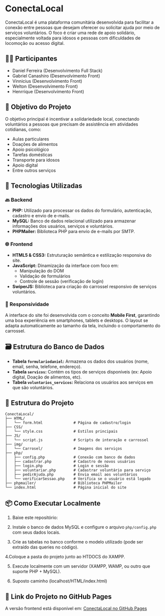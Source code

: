 
# ConectaLocal

ConectaLocal é uma plataforma comunitária desenvolvida para facilitar a conexão entre pessoas que desejam oferecer ou solicitar ajuda por meio de serviços voluntários. O foco é criar uma rede de apoio solidário, especialmente voltada para idosos e pessoas com dificuldades de locomoção ou acesso digital.

## 👨‍💻 Participantes

- Daniel Ferreira (Desenvolvimento Full Stack)
- Gabriel Canashiro (Desenvolvimento Front)
- Vinnicius (Desenvolvimento Front)
- Welton (Desenvolvimento Front)
- Henrrique (Desenvolvimento Front)

## 🎯 Objetivo do Projeto

O objetivo principal é incentivar a solidariedade local, conectando voluntários a pessoas que precisam de assistência em atividades cotidianas, como:

- Aulas particulares
- Doações de alimentos
- Apoio psicológico
- Tarefas domésticas
- Transporte para idosos
- Apoio digital
- Entre outros serviços

## 🧰 Tecnologias Utilizadas

### 🔙 Backend

- **PHP:** Utilizado para processar os dados do formulário, autenticação, cadastro e envio de e-mails.
- **MySQL:** Banco de dados relacional utilizado para armazenar informações dos usuários, serviços e voluntários.
- **PHPMailer:** Biblioteca PHP para envio de e-mails por SMTP.

### 🌐 Frontend

- **HTML5 & CSS3:** Estruturação semântica e estilização responsiva do site.
- **JavaScript:** Dinamização da interface com foco em:
  - Manipulação do DOM
  - Validação de formulários
  - Controle de sessão (verificação de login)
- **SwiperJS:** Biblioteca para criação do carrossel responsivo de serviços voluntários.

### 📱 Responsividade

A interface do site foi desenvolvida com o conceito **Mobile First**, garantindo uma boa experiência em smartphones, tablets e desktops. O layout se adapta automaticamente ao tamanho da tela, incluindo o comportamento do carrossel.

## 🗃️ Estrutura do Banco de Dados

- **Tabela `formulariodaniel`:** Armazena os dados dos usuários (nome, email, senha, telefone, endereço).
- **Tabela `servicos`:** Contém os tipos de serviços disponíveis (ex: Apoio digital, Doação de alimentos, etc).
- **Tabela `voluntarios_servicos`:** Relaciona os usuários aos serviços em que são voluntários.

## 📁 Estrutura do Projeto

```
ConectaLocal/
├── HTML/
│   └── form.html              # Página de cadastro/login
├── CSS/
│   └── style.css              # Estilos principais
├── JS/
│   └── script.js              # Scripts de interação e carrossel
├── img/
│   └── Carrosel/              # Imagens dos serviços
├── php/
│   ├── config.php             # Conexão com banco de dados
│   ├── cadastrar.php          # Cadastro de novos usuários
│   ├── login.php              # Login e sessão
│   ├── voluntariar.php        # Cadastrar voluntário para serviço
│   ├── pedirAjuda.php         # Envia email aos voluntários
│   └── verificarSessao.php    # Verifica se o usuário está logado
├── phpmailer/                 # Biblioteca PHPMailer
└── index.html                 # Página inicial do site
```

## 📦 Como Executar Localmente

1. Baixe este repositório:

2. Instale o banco de dados MySQL e configure o arquivo `php/config.php` com seus dados locais.

3. Crie as tabelas no banco conforme o modelo utilizado (pode ser extraído das queries no código).
   
4.Coloque a pasta do projeto junto ao HTDOCS do XAMPP. 

5. Execute localmente com um servidor (XAMPP, WAMP, ou outro que suporte PHP + MySQL).

6. Suposto caminho (localhost/HTML/index.html)

## 🚀 Link do Projeto no GitHub Pages

A versão frontend está disponível em: [ConectaLocal no GitHub Pages]([https://daniel-ferreira-2004.github.io/ConectaLocal/](https://daniel-ferreira-2004.github.io/ConectaLocal/))
